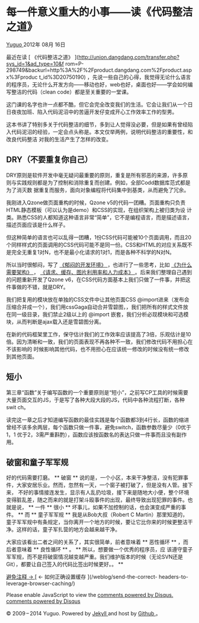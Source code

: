 #  每一件意义重大的小事——读《代码整洁之道》

[ Yuguo ](http://yuguo.us) 2012年 08月 16日

最近在读 [ 《代码整洁之道》 ](http://union.dangdang.com/transfer.php?sys_id=1&ad_type=10&f
rom=P-298749&backurl=http%3A%2F%2Fproduct.dangdang.com%2Fproduct.aspx%3Fproduc
t_id%3D20750190)
，先说一些自己的心得，我觉得无论什么语言的程序员，无论什么开发方向——移动也好，web也好，桌面也好——学会如何编写整洁的代码（clean
code）都是至关重要的一堂课。

这门课的名字也许一点都不酷，但它会完全改变我们的生活。它会让我们从一个日日夜夜加班、陷入代码泥沼中的苦逼开发仔变成开心工作效率工作的型男。

这本书讲了特别多关于代码整洁的细节，多到让人觉得没必要，但是如果有曾经陷入代码泥沼的经验，一定会点头称是。本文仅举两例，说明代码整洁的重要性，和改良代码整洁
对我的生活产生了怎样的改变。

##  DRY（不要重复你自己）

DRY原则是软件开发中毫无疑问最重要的原则，重复是所有邪恶的来源，许多原则与实践规则都是为了控制和消除重复而创建。例如，全部Codd数据库范式都是为了消灭数
据重复而服务，面向对象编程将代码集中到基类，从而避免了冗余。

我刚进入Qzone做页面重构的时候，Qzone v5的代码一团糟。页面重构只负责HTML静态模板（可以认为是demo）和CSS的实现，在组织架构上被归类为设
计类。熟悉CSS的人都知道这种语言非常“简单”，它不是编程语言，而是描述语言，描述页面应该是什么样子。

但这种简单的语言也可以乱得一团糟，1份CSS代码可能被10个页面调用，而且20个同样样式的页面调用的CSS代码可能不是同一份。CSS和HTML的对应关系既不
是完全无重复1对N，也不是最小化请求的1对1，而是各种不科学的N对N。

所以当时很郁闷，写了 [ 《郁闷的开发环境》 ](http://yuguo.us/weblog/fml/) ，也进行了一些思考，比如 [ 《为什么需要架构》
](http://yuguo.us/weblog/front-end-ia/) ， [ 《请求、缓存、图片利用率和人力成本》
](http://yuguo.us/weblog/request-cache-image-developer/)
。后来我们整理自己遇到的问题重新开发了Qzone v6，在CSS代码方面基本上我们只做了一件事，并把这件事做的不错，就是DRY。

我们把复用的模块放在单独的CSS文件中让其他页面CSS
@import进来（发布会压缩合并成一个），我们用cssGaga自动合并雪碧图，，我们把所有的样式文件放在同一级目录，我们禁止2级以上的 @import
嵌套，我们分析必现模块和可选模块，从而判断是ajax载入还是雪碧图分离。

在新的代码框架里工作，保守估计我们的工作效率应该提高了3倍，乐观估计是10倍。因为清晰和一致，我们的页面表现不再各种不一致，我们修改代码不用担心在不该影响的
时候影响其他代码，也不用担心在应该统一修改的时候没有统一修改到其他页面。

##  短小

第三章“函数”关于编写函数的一个重要原则是“短小”，之前写CP工具的时候需要大量页面交互的JS，于是写了各种大段大段的JS，代码中各种流程打断，各种swit
ch。

读完这一章之后才知道编写函数的最佳实践是每个函数都3到4行长，函数的缩进曾经不该多余两层，每个函数只做一件事，避免switch，函数参数尽量少（0优于1，1
优于2，3需严重斟酌），函数应该按函数名的表达只做一件事而且没有副作用。

##  破窗和童子军军规

好的代码需要打磨。 ** 破窗 ** 说的是，一个小区，本来干净整洁，没有犯罪事件，大家安居乐业。然而，忽然有一天，一个窗子被打破了，但是没有人管。接下来，
不好的事情接连发生，显示有人乱扔垃圾，接下来是随地大小便，整个环境变得脏乱差，随之而来的就是打架斗殴事件的出现，最终导致出现犯罪的事件。也就是说， **
一件 ** 很小 ** 坏事儿，如果不加控制的话，也会演变成严重的事件。 ** 而 ** 童子军军规 ** 我是从Bob大叔（Robert C
Martin）那里知道的，童子军军规中有条规定，当你离开一个地方的时候，要让它比你来的时候更整洁干净。这样的话，童子军扎营的地方会越来越干净。

大家应该看出二者之间的关系了，其实很简单，前者意味着 ** 恶性循环 ** ，而后者意味着 ** 良性循环 ** 。 ** 所以，想要做一个优秀的程序员，应
该遵守童子军军规，而不是将破窗情况越变越严重。我们维护版本的时候（无论SVN还是Git），都要让自己签入的代码比签出时候更好。。 **

[ 避免注释 → ](/weblog/avoid-comments/) [ ← 如何正确设置缓存 ](/weblog/send-the-correct-
headers-to-leverage-browser-caching/)

Please enable JavaScript to view the [ comments powered by Disqus.
](http://disqus.com/?ref_noscript) [ comments powered by  Disqus
](http://disqus.com)

© 2009 – 2014 Yuguo. Powered by [ Jekyll ](https://github.com/mojombo/jekyll)
and host by [ Github ](https://github.com/yuguo) 。

